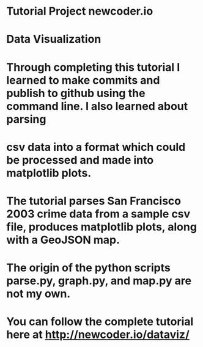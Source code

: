 # Tutorial Project newcoder.io
#
# Data Visualization
#
# Through completing this tutorial I learned to make commits and publish to github using the command line. I also learned about parsing
# csv data into a format which could be processed and made into matplotlib plots.
# The tutorial parses San Francisco 2003 crime data from a sample csv file, produces matplotlib plots, along with a GeoJSON map.

# The origin of the python scripts parse.py, graph.py, and map.py are not my own.

# You can follow the complete tutorial here at http://newcoder.io/dataviz/


